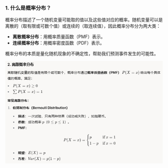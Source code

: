 ### 1. **什么是概率分布？**

概率分布描述了一个随机变量可能取的值以及这些值对应的概率。随机变量可以是离散的（取有限或可数个值）或连续的（取连续值），因此概率分布分为两大类：

-   **离散概率分布**：用概率质量函数（PMF）表示。
-   **连续概率分布**：用概率密度函数（PDF）表示。

概率分布的本质是量化随机现象的不确定性，帮助我们预测事件发生的可能性。

![enter image description here](https://github.com/xiaohuidu/AI/blob/master/images/171.png)



<!--stackedit_data:
eyJoaXN0b3J5IjpbNzg5ODI1ODcwLDE3ODI4NDM2MzVdfQ==
-->